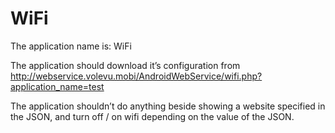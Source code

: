 # WiFi
The application name is: WiFi

The application should download it’s configuration from http://webservice.volevu.mobi/AndroidWebService/wifi.php?application_name=test 

The application shouldn’t do anything beside showing a website specified in the JSON, and turn off / on wifi depending on the value of the JSON.
